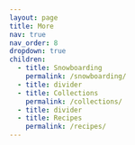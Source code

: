 ```yaml
---
layout: page
title: More
nav: true
nav_order: 8
dropdown: true
children:
  - title: Snowboarding
    permalink: /snowboarding/
  - title: divider
  - title: Collections
    permalink: /collections/
  - title: divider
  - title: Recipes
    permalink: /recipes/
---
```

